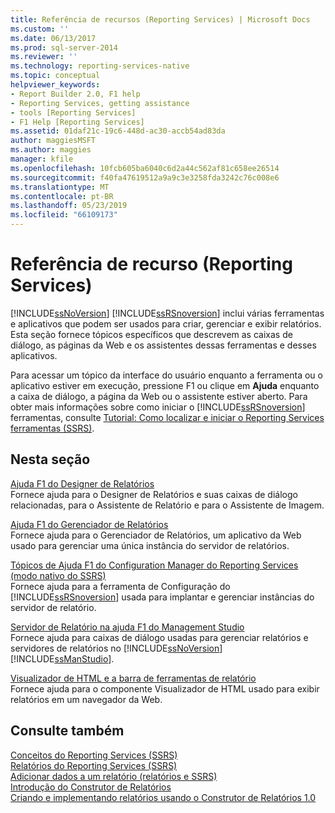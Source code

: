 ```yaml
---
title: Referência de recursos (Reporting Services) | Microsoft Docs
ms.custom: ''
ms.date: 06/13/2017
ms.prod: sql-server-2014
ms.reviewer: ''
ms.technology: reporting-services-native
ms.topic: conceptual
helpviewer_keywords:
- Report Builder 2.0, F1 help
- Reporting Services, getting assistance
- tools [Reporting Services]
- F1 Help [Reporting Services]
ms.assetid: 01daf21c-19c6-448d-ac30-accb54ad83da
author: maggiesMSFT
ms.author: maggies
manager: kfile
ms.openlocfilehash: 10fcb605ba6040c6d2a44c562af81c658ee26514
ms.sourcegitcommit: f40fa47619512a9a9c3e3258fda3242c76c008e6
ms.translationtype: MT
ms.contentlocale: pt-BR
ms.lasthandoff: 05/23/2019
ms.locfileid: "66109173"
---
```

# <a name="feature-reference-reporting-services"></a>Referência de recurso (Reporting Services)
  [!INCLUDE[ssNoVersion](../includes/ssnoversion-md.md)] [!INCLUDE[ssRSnoversion](../includes/ssrsnoversion-md.md)] inclui várias ferramentas e aplicativos que podem ser usados para criar, gerenciar e exibir relatórios. Esta seção fornece tópicos específicos que descrevem as caixas de diálogo, as páginas da Web e os assistentes dessas ferramentas e desses aplicativos.  
  
 Para acessar um tópico da interface do usuário enquanto a ferramenta ou o aplicativo estiver em execução, pressione F1 ou clique em **Ajuda** enquanto a caixa de diálogo, a página da Web ou o assistente estiver aberto. Para obter mais informações sobre como iniciar o [!INCLUDE[ssRSnoversion](../includes/ssrsnoversion-md.md)] ferramentas, consulte [Tutorial: Como localizar e iniciar o Reporting Services ferramentas &#40;SSRS&#41;](tools/tutorial-how-to-locate-and-start-reporting-services-tools-ssrs.md).  
  
## <a name="in-this-section"></a>Nesta seção  
 [Ajuda F1 do Designer de Relatórios](tools/report-designer-f1-help.md)  
 Fornece ajuda para o Designer de Relatórios e suas caixas de diálogo relacionadas, para o Assistente de Relatório e para o Assistente de Imagem.  
  
 [Ajuda F1 do Gerenciador de Relatórios](../../2014/reporting-services/report-manager-f1-help.md)  
 Fornece ajuda para o Gerenciador de Relatórios, um aplicativo da Web usado para gerenciar uma única instância do servidor de relatórios.  
  
 [Tópicos de Ajuda F1 do Configuration Manager do Reporting Services &#40;modo nativo do SSRS&#41;](../../2014/sql-server/install/reporting-services-configuration-manager-f1-help-topics-ssrs-native-mode.md)  
 Fornece ajuda para a ferramenta de Configuração do [!INCLUDE[ssRSnoversion](../includes/ssrsnoversion-md.md)] usada para implantar e gerenciar instâncias do servidor de relatório.  
  
 [Servidor de Relatório na ajuda F1 do Management Studio](tools/report-server-in-management-studio-f1-help.md)  
 Fornece ajuda para caixas de diálogo usadas para gerenciar relatórios e servidores de relatórios no [!INCLUDE[ssNoVersion](../includes/ssnoversion-md.md)] [!INCLUDE[ssManStudio](../includes/ssmanstudio-md.md)].  
  
 [Visualizador de HTML e a barra de ferramentas de relatório](html-viewer-and-the-report-toolbar.md)  
 Fornece ajuda para o componente Visualizador de HTML usado para exibir relatórios em um navegador da Web.  
  
## <a name="see-also"></a>Consulte também  
 [Conceitos do Reporting Services &#40;SSRS&#41;](reporting-services-concepts-ssrs.md)   
 [Relatórios do Reporting Services &#40;SSRS&#41;](reports/reporting-services-reports-ssrs.md)   
 [Adicionar dados a um relatório &#40;relatórios e SSRS&#41;](report-data/report-datasets-ssrs.md)   
 [Introdução do Construtor de Relatórios](https://www.microsoft.com/download/en/details.aspx?id=29072)   
 [Criando e implementando relatórios usando o Construtor de Relatórios 1.0](https://go.microsoft.com/fwlink/?LinkId=142601)  
  
  
